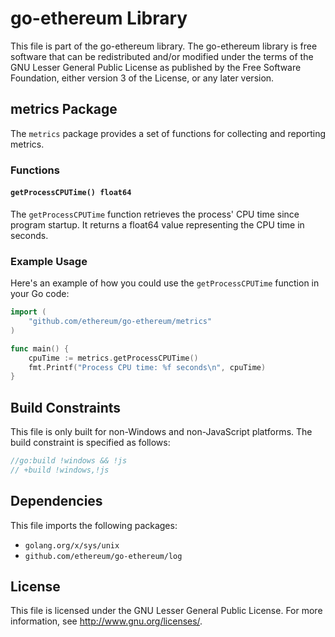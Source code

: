 # go-ethereum Library

This file is part of the go-ethereum library. The go-ethereum library is free software that can be redistributed and/or modified under the terms of the GNU Lesser General Public License as published by the Free Software Foundation, either version 3 of the License, or any later version.

## metrics Package

The `metrics` package provides a set of functions for collecting and reporting metrics.

### Functions

#### `getProcessCPUTime() float64`

The `getProcessCPUTime` function retrieves the process' CPU time since program startup. It returns a float64 value representing the CPU time in seconds.

### Example Usage

Here's an example of how you could use the `getProcessCPUTime` function in your Go code:

```go
import (
    "github.com/ethereum/go-ethereum/metrics"
)

func main() {
    cpuTime := metrics.getProcessCPUTime()
    fmt.Printf("Process CPU time: %f seconds\n", cpuTime)
}
``` 

## Build Constraints

This file is only built for non-Windows and non-JavaScript platforms. The build constraint is specified as follows:

```go
//go:build !windows && !js
// +build !windows,!js
``` 

## Dependencies

This file imports the following packages:

- `golang.org/x/sys/unix`
- `github.com/ethereum/go-ethereum/log`

## License

This file is licensed under the GNU Lesser General Public License. For more information, see <http://www.gnu.org/licenses/>.